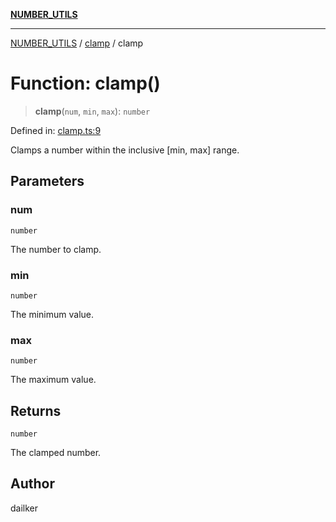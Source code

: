 [**NUMBER_UTILS**](../../README.md)

***

[NUMBER_UTILS](../../README.md) / [clamp](../README.md) / clamp

# Function: clamp()

> **clamp**(`num`, `min`, `max`): `number`

Defined in: [clamp.ts:9](https://github.com/dailker/everyutil/blob/0868190298b8cf2d6514015ce5723c81497e5681/src/number/clamp.ts#L9)

Clamps a number within the inclusive [min, max] range.

## Parameters

### num

`number`

The number to clamp.

### min

`number`

The minimum value.

### max

`number`

The maximum value.

## Returns

`number`

The clamped number.

## Author

dailker

